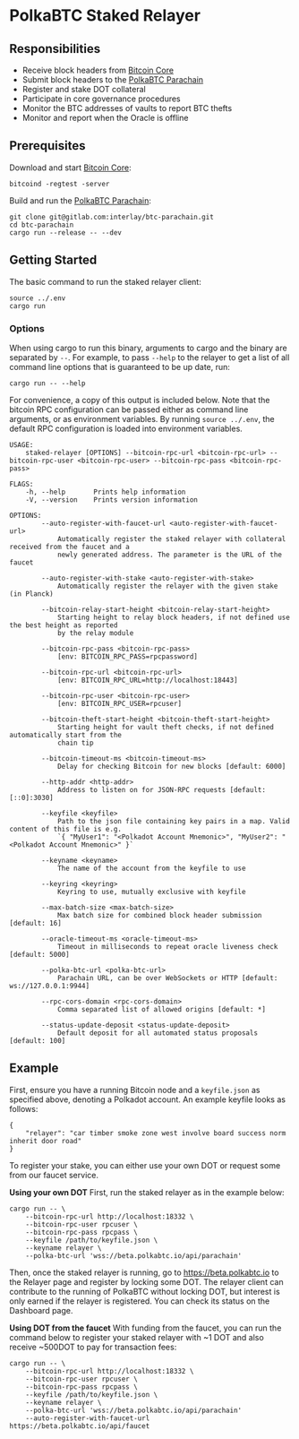 # PolkaBTC Staked Relayer

## Responsibilities

- Receive block headers from [Bitcoin Core](https://github.com/bitcoin/bitcoin)
- Submit block headers to the [PolkaBTC Parachain](https://github.com/interlay/BTC-Parachain)
- Register and stake DOT collateral
- Participate in core governance procedures
- Monitor the BTC addresses of vaults to report BTC thefts
- Monitor and report when the Oracle is offline

## Prerequisites

Download and start [Bitcoin Core](https://bitcoin.org/en/bitcoin-core/):

```
bitcoind -regtest -server
```

Build and run the [PolkaBTC Parachain](https://gitlab.com/interlay/btc-parachain):

```
git clone git@gitlab.com:interlay/btc-parachain.git
cd btc-parachain
cargo run --release -- --dev
```

## Getting Started

The basic command to run the staked relayer client:

```
source ../.env
cargo run
```

### Options

When using cargo to run this binary, arguments to cargo and the binary are separated by `--`. For example, to pass `--help` to the relayer to get a list of all command line options that is guaranteed to be up date, run:

```
cargo run -- --help
```

For convenience, a copy of this output is included below. Note that the bitcoin RPC configuration can be passed either as command line arguments, or as environment variables. By running `source ../.env`, the default RPC configuration is loaded into environment variables.

```
USAGE:
    staked-relayer [OPTIONS] --bitcoin-rpc-url <bitcoin-rpc-url> --bitcoin-rpc-user <bitcoin-rpc-user> --bitcoin-rpc-pass <bitcoin-rpc-pass>

FLAGS:
    -h, --help       Prints help information
    -V, --version    Prints version information

OPTIONS:
        --auto-register-with-faucet-url <auto-register-with-faucet-url>
            Automatically register the staked relayer with collateral received from the faucet and a
            newly generated address. The parameter is the URL of the faucet

        --auto-register-with-stake <auto-register-with-stake>
            Automatically register the relayer with the given stake (in Planck)

        --bitcoin-relay-start-height <bitcoin-relay-start-height>
            Starting height to relay block headers, if not defined use the best height as reported
            by the relay module

        --bitcoin-rpc-pass <bitcoin-rpc-pass>
            [env: BITCOIN_RPC_PASS=rpcpassword]

        --bitcoin-rpc-url <bitcoin-rpc-url>
            [env: BITCOIN_RPC_URL=http://localhost:18443]

        --bitcoin-rpc-user <bitcoin-rpc-user>
            [env: BITCOIN_RPC_USER=rpcuser]

        --bitcoin-theft-start-height <bitcoin-theft-start-height>
            Starting height for vault theft checks, if not defined automatically start from the
            chain tip

        --bitcoin-timeout-ms <bitcoin-timeout-ms>
            Delay for checking Bitcoin for new blocks [default: 6000]

        --http-addr <http-addr>
            Address to listen on for JSON-RPC requests [default: [::0]:3030]

        --keyfile <keyfile>
            Path to the json file containing key pairs in a map. Valid content of this file is e.g.
            `{ "MyUser1": "<Polkadot Account Mnemonic>", "MyUser2": "<Polkadot Account Mnemonic>" }`

        --keyname <keyname>
            The name of the account from the keyfile to use

        --keyring <keyring>
            Keyring to use, mutually exclusive with keyfile

        --max-batch-size <max-batch-size>
            Max batch size for combined block header submission [default: 16]

        --oracle-timeout-ms <oracle-timeout-ms>
            Timeout in milliseconds to repeat oracle liveness check [default: 5000]

        --polka-btc-url <polka-btc-url>
            Parachain URL, can be over WebSockets or HTTP [default: ws://127.0.0.1:9944]

        --rpc-cors-domain <rpc-cors-domain>
            Comma separated list of allowed origins [default: *]

        --status-update-deposit <status-update-deposit>
            Default deposit for all automated status proposals [default: 100]
```

## Example

First, ensure you have a running Bitcoin node and a `keyfile.json` as specified above, denoting a Polkadot account. An example keyfile looks as follows:
```
{ 
    "relayer": "car timber smoke zone west involve board success norm inherit door road" 
}
```

To register your stake, you can either use your own DOT or request some from our faucet service.


**Using your own DOT**
First, run the staked relayer as in the example below:
```
cargo run -- \
    --bitcoin-rpc-url http://localhost:18332 \
    --bitcoin-rpc-user rpcuser \
    --bitcoin-rpc-pass rpcpass \
    --keyfile /path/to/keyfile.json \
    --keyname relayer \
    --polka-btc-url 'wss://beta.polkabtc.io/api/parachain'
```

Then, once the staked relayer is running, go to https://beta.polkabtc.io to the Relayer page and register by locking some DOT. The relayer client can contribute to the running of PolkaBTC without locking DOT, but interest is only earned if the relayer is registered. You can check its status on the Dashboard page.

**Using DOT from the faucet**
With funding from the faucet, you can run the command below to register your staked relayer with ~1 DOT and also receive ~500DOT to pay for transaction fees:
```
cargo run -- \
    --bitcoin-rpc-url http://localhost:18332 \
    --bitcoin-rpc-user rpcuser \
    --bitcoin-rpc-pass rpcpass \
    --keyfile /path/to/keyfile.json \
    --keyname relayer \
    --polka-btc-url 'wss://beta.polkabtc.io/api/parachain'
    --auto-register-with-faucet-url https://beta.polkabtc.io/api/faucet
```
